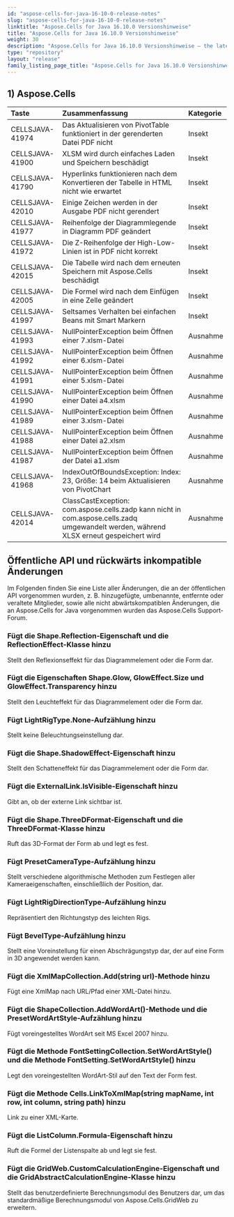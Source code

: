 ```yaml
---
id: "aspose-cells-for-java-16-10-0-release-notes"
slug: "aspose-cells-for-java-16-10-0-release-notes"
linktitle: "Aspose.Cells for Java 16.10.0 Versionshinweise"
title: "Aspose.Cells for Java 16.10.0 Versionshinweise"
weight: 30
description: "Aspose.Cells for Java 16.10.0 Versionshinweise – the latest updates and fixes."
type: "repository"
layout: "release"
family_listing_page_title: "Aspose.Cells for Java 16.10.0 Versionshinweise"
---
```

## **1) Aspose.Cells**

|**Taste** |**Zusammenfassung** |**Kategorie** |
|:- |:- |:- |
|CELLSJAVA-41974 | Das Aktualisieren von PivotTable funktioniert in der gerenderten Datei PDF nicht| Insekt|
|CELLSJAVA-41900 | XLSM wird durch einfaches Laden und Speichern beschädigt| Insekt|
|CELLSJAVA-41790 | Hyperlinks funktionieren nach dem Konvertieren der Tabelle in HTML nicht wie erwartet| Insekt|
|CELLSJAVA-42010 | Einige Zeichen werden in der Ausgabe PDF nicht gerendert| Insekt|
|CELLSJAVA-41977 | Reihenfolge der Diagrammlegende in Diagramm PDF geändert| Insekt|
|CELLSJAVA-41972 | Die Z-Reihenfolge der High-Low-Linien ist in PDF nicht korrekt| Insekt|
|CELLSJAVA-42015 |Die Tabelle wird nach dem erneuten Speichern mit Aspose.Cells beschädigt| Insekt|
|CELLSJAVA-42005 | Die Formel wird nach dem Einfügen in eine Zelle geändert| Insekt|
|CELLSJAVA-41997 | Seltsames Verhalten bei einfachen Beans mit Smart Markern| Insekt|
|CELLSJAVA-41993 | NullPointerException beim Öffnen einer 7.xlsm-Datei| Ausnahme|
|CELLSJAVA-41992 | NullPointerException beim Öffnen einer 6.xlsm-Datei| Ausnahme|
|CELLSJAVA-41991 | NullPointerException beim Öffnen einer 5.xlsm-Datei| Ausnahme|
|CELLSJAVA-41990 | NullPointerException beim Öffnen einer Datei a4.xlsm| Ausnahme|
|CELLSJAVA-41989 | NullPointerException beim Öffnen einer 3.xlsm-Datei| Ausnahme|
|CELLSJAVA-41988 | NullPointerException beim Öffnen einer Datei a2.xlsm| Ausnahme|
|CELLSJAVA-41987 | NullPointerException beim Öffnen der Datei a1.xlsm| Ausnahme|
|CELLSJAVA-41968 | IndexOutOfBoundsException: Index: 23, Größe: 14 beim Aktualisieren von PivotChart| Ausnahme|
|CELLSJAVA-42014 | ClassCastException: com.aspose.cells.zadp kann nicht in com.aspose.cells.zadq umgewandelt werden, während XLSX erneut gespeichert wird| Ausnahme|
## **Öffentliche API und rückwärts inkompatible Änderungen**
Im Folgenden finden Sie eine Liste aller Änderungen, die an der öffentlichen API vorgenommen wurden, z. B. hinzugefügte, umbenannte, entfernte oder veraltete Mitglieder, sowie alle nicht abwärtskompatiblen Änderungen, die an Aspose.Cells for Java vorgenommen wurden das Aspose.Cells Support-Forum.
### **Fügt die Shape.Reflection-Eigenschaft und die ReflectionEffect-Klasse hinzu**
Stellt den Reflexionseffekt für das Diagrammelement oder die Form dar.
### **Fügt die Eigenschaften Shape.Glow, GlowEffect.Size und GlowEffect.Transparency hinzu**
Stellt den Leuchteffekt für das Diagrammelement oder die Form dar.
### **Fügt LightRigType.None-Aufzählung hinzu**
Stellt keine Beleuchtungseinstellung dar.
### **Fügt die Shape.ShadowEffect-Eigenschaft hinzu**
Stellt den Schatteneffekt für das Diagrammelement oder die Form dar.
### **Fügt die ExternalLink.IsVisible-Eigenschaft hinzu**
Gibt an, ob der externe Link sichtbar ist.
### **Fügt die Shape.ThreeDFormat-Eigenschaft und die ThreeDFormat-Klasse hinzu**
Ruft das 3D-Format der Form ab und legt es fest.
### **Fügt PresetCameraType-Aufzählung hinzu**
Stellt verschiedene algorithmische Methoden zum Festlegen aller Kameraeigenschaften, einschließlich der Position, dar.
### **Fügt LightRigDirectionType-Aufzählung hinzu**
Repräsentiert den Richtungstyp des leichten Rigs.
### **Fügt BevelType-Aufzählung hinzu**
Stellt eine Voreinstellung für einen Abschrägungstyp dar, der auf eine Form in 3D angewendet werden kann.
### **Fügt die XmlMapCollection.Add(string url)-Methode hinzu**
Fügt eine XmlMap nach URL/Pfad einer XML-Datei hinzu.
### **Fügt die ShapeCollection.AddWordArt()-Methode und die PresetWordArtStyle-Aufzählung hinzu**
Fügt voreingestelltes WordArt seit MS Excel 2007 hinzu.
### **Fügt die Methode FontSettingCollection.SetWordArtStyle() und die Methode FontSetting.SetWordArtStyle() hinzu**
Legt den voreingestellten WordArt-Stil auf den Text der Form fest.
### **Fügt die Methode Cells.LinkToXmlMap(string mapName, int row, int column, string path) hinzu**
Link zu einer XML-Karte.
### **Fügt die ListColumn.Formula-Eigenschaft hinzu**
Ruft die Formel der Listenspalte ab und legt sie fest.
### **Fügt die GridWeb.CustomCalculationEngine-Eigenschaft und die GridAbstractCalculationEngine-Klasse hinzu**
Stellt das benutzerdefinierte Berechnungsmodul des Benutzers dar, um das standardmäßige Berechnungsmodul von Aspose.Cells.GridWeb zu erweitern.

